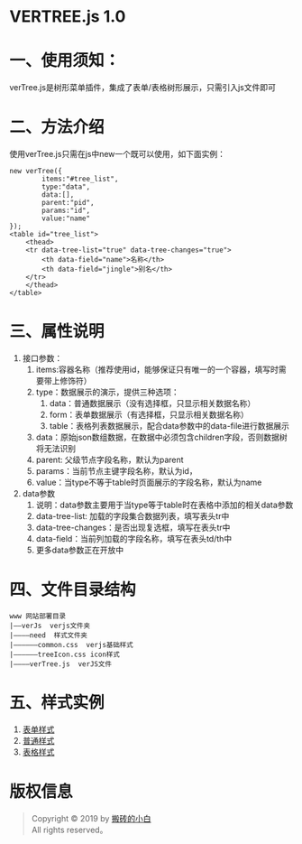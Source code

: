 VERTREE.js 1.0
===============

# 一、使用须知：
 verTree.js是树形菜单插件，集成了表单/表格树形展示，只需引入js文件即可
 # 二、方法介绍
 使用verTree.js只需在js中new一个既可以使用，如下面实例：
 ~~~
 new verTree({
         items:"#tree_list",
         type:"data",
         data:[],
         parent:"pid",
         params:"id",
         value:"name"
 });  
 <table id="tree_list">
     <thead>
     <tr data-tree-list="true" data-tree-changes="true">
         <th data-field="name">名称</th>
         <th data-field="jingle">别名</th>
     </tr>
     </thead>
 </table>
  ~~~ 
 # 三、属性说明
1. 接口参数：
   1. items:容器名称（推荐使用id，能够保证只有唯一的一个容器，填写时需要带上修饰符）
   2. type：数据展示的演示，提供三种选项：
        1. data：普通数据展示（没有选择框，只显示相关数据名称）
        2. form：表单数据展示（有选择框，只显示相关数据名称）
        3. table：表格列表数据展示，配合data参数中的data-file进行数据展示
   3. data：原始json数组数据，在数据中必须包含children字段，否则数据树将无法识别
   4. parent: 父级节点字段名称，默认为parent
   5. params：当前节点主键字段名称，默认为id，
   6. value：当type不等于table时页面展示的字段名称，默认为name
2. data参数
   1. 说明：data参数主要用于当type等于table时在表格中添加的相关data参数
   2. data-tree-list: 加载的字段集合数据列表，填写表头tr中
   3. data-tree-changes：是否出现复选框，填写在表头tr中
   4. data-field：当前列加载的字段名称，填写在表头td/th中
   5. 更多data参数正在开放中
 # 四、文件目录结构
 ~~~
 www 网站部署目录
 |——verJs  verjs文件夹
 |————need  样式文件夹
 |——————common.css  verjs基础样式
 |——————treeIcon.css icon样式
 |————verTree.js  verJS文件
 ~~~
 # 五、样式实例
 1. [表单样式](https://www.xincheng-blog.cn/tree.form.html)
 2. [普通样式](https://www.xincheng-blog.cn/tree.data.html)
 2. [表格样式](https://www.xincheng-blog.cn/tree-table.html)
 # 版权信息
 > Copyright © 2019 by [搬砖的小白](https://www.yum-blog.cn)  
 > All rights reserved。
